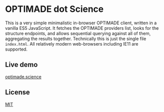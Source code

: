 OPTIMADE dot Science
==========

This is a very simple minimalistic in-browser OPTIMADE client, written in a vanilla ES5 JavaScript.
It fetches the OPTIMADE providers list, looks for the structure endpoints, and allows sequential querying against all of them, aggregating the results together.
Technically this is just the single file `index.html`.
All relatively modern web-browsers including IE11 are supported.


Live demo
------

[optimade.science](https://optimade.science)


License
------

[MIT](https://en.wikipedia.org/wiki/MIT_License)

